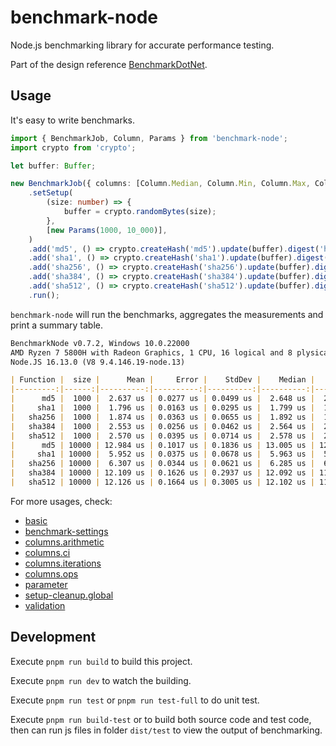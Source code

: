 # benchmark-node

Node.js benchmarking library for accurate performance testing.

Part of the design reference [BenchmarkDotNet].

[benchmarkdotnet]: https://github.com/dotnet/BenchmarkDotNet

## Usage

It's easy to write benchmarks.

```ts
import { BenchmarkJob, Column, Params } from 'benchmark-node';
import crypto from 'crypto';

let buffer: Buffer;

new BenchmarkJob({ columns: [Column.Median, Column.Min, Column.Max, Column.Ops] })
    .setSetup(
        (size: number) => {
            buffer = crypto.randomBytes(size);
        },
        [new Params(1000, 10_000)],
    )
    .add('md5', () => crypto.createHash('md5').update(buffer).digest('hex'))
    .add('sha1', () => crypto.createHash('sha1').update(buffer).digest('hex'))
    .add('sha256', () => crypto.createHash('sha256').update(buffer).digest('hex'))
    .add('sha384', () => crypto.createHash('sha384').update(buffer).digest('hex'))
    .add('sha512', () => crypto.createHash('sha512').update(buffer).digest('hex'))
    .run();
```

`benchmark-node` will run the benchmarks, aggregates the measurements and print a summary table.

```md
BenchmarkNode v0.7.2, Windows 10.0.22000
AMD Ryzen 7 5800H with Radeon Graphics, 1 CPU, 16 logical and 8 plysical cores
Node.JS 16.13.0 (V8 9.4.146.19-node.13)

| Function |  size |      Mean |     Error |    StdDev |    Median |       Min |       Max |    Op/s |
|---------:|------:|----------:|----------:|----------:|----------:|----------:|----------:|--------:|
|      md5 |  1000 |  2.637 us | 0.0277 us | 0.0499 us |  2.648 us |  2.564 us |  2.727 us | 379,279 |
|     sha1 |  1000 |  1.796 us | 0.0163 us | 0.0295 us |  1.799 us |  1.729 us |  1.848 us | 556,839 |
|   sha256 |  1000 |  1.874 us | 0.0363 us | 0.0655 us |  1.892 us |  1.786 us |  2.033 us | 533,478 |
|   sha384 |  1000 |  2.553 us | 0.0256 us | 0.0462 us |  2.564 us |  2.475 us |  2.635 us | 391,714 |
|   sha512 |  1000 |  2.570 us | 0.0395 us | 0.0714 us |  2.578 us |  2.472 us |  2.714 us | 389,091 |
|      md5 | 10000 | 12.984 us | 0.1017 us | 0.1836 us | 13.005 us | 12.556 us | 13.302 us |  77,019 |
|     sha1 | 10000 |  5.952 us | 0.0375 us | 0.0678 us |  5.963 us |  5.775 us |  6.084 us | 168,015 |
|   sha256 | 10000 |  6.307 us | 0.0344 us | 0.0621 us |  6.285 us |  6.235 us |  6.477 us | 158,564 |
|   sha384 | 10000 | 12.109 us | 0.1626 us | 0.2937 us | 12.092 us | 11.764 us | 12.978 us |  82,584 |
|   sha512 | 10000 | 12.126 us | 0.1664 us | 0.3005 us | 12.102 us | 11.798 us | 12.790 us |  82,468 |
```

For more usages, check:
- [basic]
- [benchmark-settings]
- [columns.arithmetic]
- [columns.ci]
- [columns.iterations]
- [columns.ops]
- [parameter]
- [setup-cleanup.global]
- [validation]

[basic]: https://github.com/yifanwww/benchmark-node/blob/main/test/features/basic.ts
[benchmark-settings]: https://github.com/yifanwww/benchmark-node/blob/main/test/features/benchmark-settings.ts
[columns.arithmetic]: https://github.com/yifanwww/benchmark-node/blob/main/test/features/columns.arithmetic.ts
[columns.ci]: https://github.com/yifanwww/benchmark-node/blob/main/test/features/columns.ci.ts
[columns.iterations]: https://github.com/yifanwww/benchmark-node/blob/main/test/features/columns.iterations.ts
[columns.ops]: https://github.com/yifanwww/benchmark-node/blob/main/test/features/columns.ops.ts
[parameter]: https://github.com/yifanwww/benchmark-node/blob/main/test/features/parameter.ts
[setup-cleanup.global]: https://github.com/yifanwww/benchmark-node/blob/main/test/features/setup-cleanup.global.ts
[validation]: https://github.com/yifanwww/benchmark-node/blob/main/test/features/validation.ts

## Development

Execute `pnpm run build` to build this project.

Execute `pnpm run dev` to watch the building.

Execute `pnpm run test` or `pnpm run test-full` to do unit test.

Execute `pnpm run build-test` or to build both source code and test code,
then can run js files in folder `dist/test` to view the output of benchmarking.
